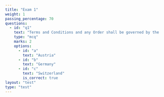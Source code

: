 ```yaml
---
title: "Exam 1"
weight: 1
passing_percentage: 70
questions:
  - id: "q1"
    text: "Terms and Conditions and any Order shall be governed by the laws of: "
    type: "mcq"
    marks: 2
    options:
      - id: "a"
        text: "Austria"
      - id: "b"
        text: "Germany"
      - id: "c"
        text: "Switzerland"
        is_correct: true
layout: "test"
type: "test"
---
```

